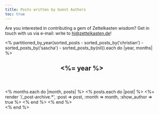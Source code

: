 ```yaml
---
title: Posts written by Guest Authors
toc: true
---
```


Are you interested in contributing a gem of Zettelkasten wisdom? Get in touch with us via e-mail: write to <a href="mailto:&#x68;&#x69;&#x40;&#x7A;&#x65;&#x74;&#x74;&#x65;&#x6C;&#x6B;&#x61;&#x73;&#x74;&#x65;&#x6E;&#x2E;&#x64;&#x65;">&#x68;&#x69;&#x40;&#x7A;&#x65;&#x74;&#x74;&#x65;&#x6C;&#x6B;&#x61;&#x73;&#x74;&#x65;&#x6E;&#x2E;&#x64;&#x65;</a>!

<% partitioned_by_year(sorted_posts - sorted_posts_by('christian') - sorted_posts_by('sascha') - sorted_posts_by(nil)).each do |year, months| %>
<section class="posts_group">
  <header>
    <h2 id="year-<%= year %>"><%= year %></h2>
  </header>
  <div class="allposts posts_list">
    <% months.each do |month, posts| %>
      <% posts.each do |post| %>
        <%= render '/_post-archive.*', :post => post, :month => month, :show_author => true %>
      <% end %>
    <% end %>
  </div>
</section>
<% end %>
